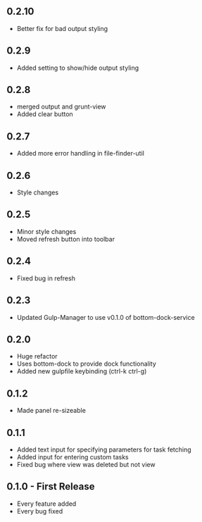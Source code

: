 ## 0.2.10
* Better fix for bad output styling

## 0.2.9
* Added setting to show/hide output styling

## 0.2.8
* merged output and grunt-view
* Added clear button

## 0.2.7
* Added more error handling in file-finder-util

## 0.2.6
* Style changes

## 0.2.5
* Minor style changes
* Moved refresh button into toolbar

## 0.2.4
* Fixed bug in refresh

## 0.2.3
* Updated Gulp-Manager to use v0.1.0 of bottom-dock-service

## 0.2.0
* Huge refactor
* Uses bottom-dock to provide dock functionality
* Added new gulpfile keybinding (ctrl-k ctrl-g)

## 0.1.2
* Made panel re-sizeable

## 0.1.1
* Added text input for specifying parameters for task fetching
* Added input for entering custom tasks
* Fixed bug where view was deleted but not view

## 0.1.0 - First Release
* Every feature added
* Every bug fixed

